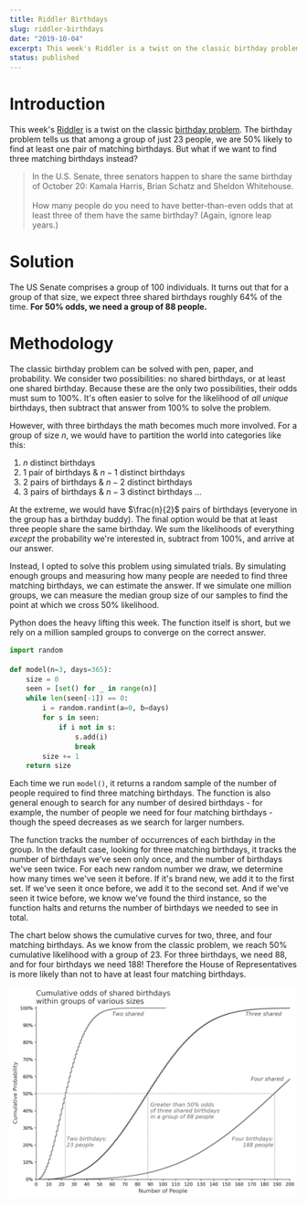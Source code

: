 ```yaml
---
title: Riddler Birthdays
slug: riddler-birthdays
date: "2019-10-04"
excerpt: This week's Riddler is a twist on the classic birthday problem. The birthday problem tells us that among a group of just 23 people, we are 50% likely to find at least one pair of matching birthdays. But what if we want to find three matching birthdays instead?
status: published
---
```


# Introduction

This week's <a href="https://fivethirtyeight.com/features/who-wants-to-be-a-riddler-millionaire/">Riddler</a> is a twist on the classic <a href="https://en.wikipedia.org/wiki/Birthday_problem">birthday problem</a>. The birthday problem tells us that among a group of just 23 people, we are 50% likely to find at least one pair of matching birthdays. But what if we want to find three matching birthdays instead?

> In the U.S. Senate, three senators happen to share the same birthday of October 20: Kamala Harris, Brian Schatz and Sheldon Whitehouse.
> <br><br>
> How many people do you need to have better-than-even odds that at least three of them have the same birthday? (Again, ignore leap years.)

# Solution

The US Senate comprises a group of 100 individuals. It turns out that for a group of that size, we expect three shared birthdays roughly 64% of the time. **For 50% odds, we need a group of 88 people.**

# Methodology

The classic birthday problem can be solved with pen, paper, and probability. We consider two possibilities: no shared birthdays, or at least one shared birthday. Because these are the only two possibilities, their odds must sum to 100%. It's often easier to solve for the likelihood of _all unique_ birthdays, then subtract that answer from 100% to solve the problem.

However, with three birthdays the math becomes much more involved. For a group of size $n$, we would have to partition the world into categories like this:

1. $n$ distinct birthdays
2. 1 pair of birthdays & $n-1$ distinct birthdays
3. 2 pairs of birthdays & $n-2$ distinct birthdays
4. 3 pairs of birthdays & $n-3$ distinct birthdays
   ...

At the extreme, we would have $\frac{n}{2}$ pairs of birthdays (everyone in the group has a birthday buddy). The final option would be that at least three people share the same birthday. We sum the likelihoods of everything _except_ the probability we're interested in, subtract from 100%, and arrive at our answer.

Instead, I opted to solve this problem using simulated trials. By simulating enough groups and measuring how many people are needed to find three matching birthdays, we can estimate the answer. If we simulate one million groups, we can measure the median group size of our samples to find the point at which we cross 50% likelihood.

Python does the heavy lifting this week. The function itself is short, but we rely on a million sampled groups to converge on the correct answer.

```python
import random

def model(n=3, days=365):
    size = 0
    seen = [set() for _ in range(n)]
    while len(seen[-1]) == 0:
        i = random.randint(a=0, b=days)
        for s in seen:
            if i not in s:
                s.add(i)
                break
        size += 1
    return size
```

Each time we run `model()`, it returns a random sample of the number of people required to find three matching birthdays. The function is also general enough to search for any number of desired birthdays - for example, the number of people we need for four matching birthdays - though the speed decreases as we search for larger numbers.

The function tracks the number of occurrences of each birthday in the group. In the default case, looking for three matching birthdays, it tracks the number of birthdays we've seen only once, and the number of birthdays we've seen twice. For each new random number we draw, we determine how many times we've seen it before. If it's brand new, we add it to the first set. If we've seen it once before, we add it to the second set. And if we've seen it twice before, we know we've found the third instance, so the function halts and returns the number of birthdays we needed to see in total.

The chart below shows the cumulative curves for two, three, and four matching birthdays. As we know from the classic problem, we reach 50% cumulative likelihood with a group of 23. For three birthdays, we need 88, and for four birthdays we need 188! Therefore the House of Representatives is more likely than not to have at least four matching birthdays.

<img class="img-fluid mx-auto d-block" src="src/assets/img/riddler-birthdays.png">
